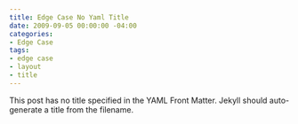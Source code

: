 ```yaml
---
title: Edge Case No Yaml Title
date: 2009-09-05 00:00:00 -04:00
categories:
- Edge Case
tags:
- edge case
- layout
- title
---
```


This post has no title specified in the YAML Front Matter. Jekyll should auto-generate a title from the filename.